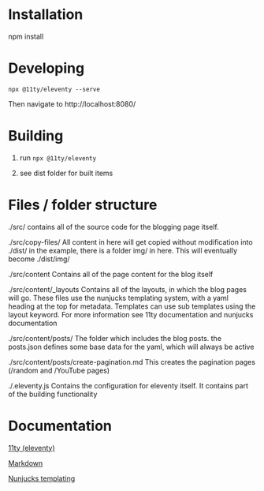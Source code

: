 # Installation

npm install


# Developing
`npx @11ty/eleventy --serve`

Then navigate to http://localhost:8080/


# Building

1. run
`npx @11ty/eleventy`

2. see dist folder for built items


# Files / folder structure

./src/ 
	contains all of the source code for the blogging page itself.

./src/copy-files/
	All content in here will get copied without modification into ./dist/
	in the example, there is a folder img/ in here. This will eventually become ./dist/img/

./src/content
	Contains all of the page content for the blog itself

./src/content/_layouts
	Contains all of the layouts, in which the blog pages will go.
	These files use the nunjucks templating system, with a yaml heading at the top for metadata. Templates can use sub templates using the layout keyword. For more information see 11ty documentation and nunjucks documentation


./src/content/posts/
	The folder which includes the blog posts.
	the posts.json defines some base data for the yaml, which will always be active

./src/content/posts/create-pagination.md
	This creates the pagination pages (/random and /YouTube pages)

./.eleventy.js 
	Contains the configuration for eleventy itself. It contains part of the building functionality


# Documentation

[11ty (eleventy)](https://www.11ty.dev/)

[Markdown](https://www.markdownguide.org/basic-syntax/)

[Nunjucks templating](https://mozilla.github.io/nunjucks/templating.html)

